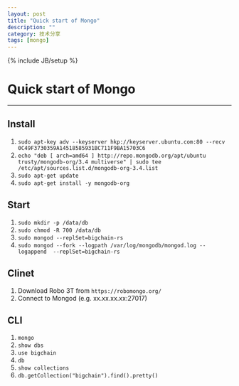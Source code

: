 ```yaml
---
layout: post
title: "Quick start of Mongo"
description: ""
category: 技术分享
tags: [mongo]
---
```

{% include JB/setup %}
# Quick start of Mongo
---

## Install
1. `sudo apt-key adv --keyserver hkp://keyserver.ubuntu.com:80 --recv 0C49F3730359A14518585931BC711F9BA15703C6`
2. `echo "deb [ arch=amd64 ] http://repo.mongodb.org/apt/ubuntu trusty/mongodb-org/3.4 multiverse" | sudo tee /etc/apt/sources.list.d/mongodb-org-3.4.list`
3. `sudo apt-get update`
4. `sudo apt-get install -y mongodb-org`

## Start
1. `sudo mkdir -p /data/db`
2. `sudo chmod -R 700 /data/db`
3. `sudo mongod --replSet=bigchain-rs`
4. `sudo mongod --fork --logpath /var/log/mongodb/mongod.log --logappend  --replSet=bigchain-rs`

## Clinet
1. Download Robo 3T from `https://robomongo.org/`
2. Connect to Mongod (e.g. xx.xx.xx.xx:27017)

## CLI
1. `mongo`
2. `show dbs`
3. `use bigchain`
4. `db`
5. `show collections`
6. `db.getCollection("bigchain").find().pretty()`

